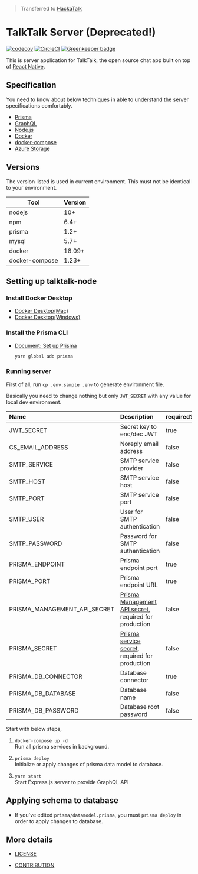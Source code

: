 > Transferred to [HackaTalk](https://github.com/dooboolab/hackatalk)

# TalkTalk Server (Deprecated!)

[![codecov](https://codecov.io/gh/dooboolab/talktalk-node/branch/master/graph/badge.svg)](https://codecov.io/gh/dooboolab/talktalk-node) [![CircleCI](https://circleci.com/gh/dooboolab/talktalk-node.svg?style=svg)](https://circleci.com/gh/dooboolab/talktalk-node) [![Greenkeeper badge](https://badges.greenkeeper.io/dooboolab/talktalk-node.svg)](https://greenkeeper.io/)

This is server application for TalkTalk, the open source chat app built on top of [React Native](https://github.com/facebook/react-native).

## Specification

You need to know about below techniques in able to understand the server specifications comfortably.

* [Prisma](https://www.prisma.io/)
* [GraphQL](https://graphql.org/)
* [Node.js](https://nodejs.org/)
* [Docker](https://www.docker.com/)
* [docker-compose](https://docs.docker.com/compose/)
* [Azure Storage](https://azure.microsoft.com/en-us/services/storage/)

## Versions

The version listed is used in current environment. This must not be identical to your environment.

| Tool                  | Version      |
| --------------------- | ------------ |
| nodejs                | 10+          |
| npm                   | 6.4+         |
| prisma                | 1.2+         |
| mysql                 | 5.7+         |
| docker                | 18.09+       |
| docker-compose        | 1.23+        |

## Setting up talktalk-node

### Install Docker Desktop

* [Docker Desktop(Mac)](https://store.docker.com/editions/community/docker-ce-desktop-mac)
* [Docker Desktop(Windows)](https://hub.docker.com/editions/community/docker-ce-desktop-windows)
  
### Install the Prisma CLI

* [Document: Set up Prisma](https://www.prisma.io/docs/get-started/01-setting-up-prisma-new-database-JAVASCRIPT-a002/)  

    ```bash
    yarn global add prisma
    ```

### Running server

First of all, run `cp .env.sample .env` to generate environment file.

Basically you need to change nothing but only `JWT_SECRET` with any value for local dev environment.

| Name                         | Description               | required? | default               |
|:-----------------------------|:------------------------- | --------- | --------------------- |
| JWT_SECRET                   | Secret key to enc/dec JWT | true      |                       |
| CS_EMAIL_ADDRESS             | Noreply email address     | false     |                       |
| SMTP_SERVICE                 | SMTP service provider     | false     |                       |
| SMTP_HOST                    | SMTP service host         | false     |                       |
| SMTP_PORT                    | SMTP service port         | false     |                       |
| SMTP_USER                    | User for SMTP authentication       | false |                  |
| SMTP_PASSWORD                | Password for SMTP authentication       | false |              |
| PRISMA_ENDPOINT              | Prisma endpoint port      | true      | 4466 |
| PRISMA_PORT                  | Prisma endpoint URL       | true      | http://localhost:4466 |
| PRISMA_MANAGEMENT_API_SECRET | [Prisma Management API secret](https://www.prisma.io/docs/prisma-server/authentication-and-security-kke4/#prisma-server), required for production | false |  |
| PRISMA_SECRET                | [Prisma service secret](https://www.prisma.io/docs/prisma-server/authentication-and-security-kke4/#prisma-services), required for production | false |  |
| PRISMA_DB_CONNECTOR          | Database connector        | true      | mysql                 |
| PRISMA_DB_DATABASE           | Database name             | false     | prisma                |
| PRISMA_DB_PASSWORD           | Database root password    | false     | prisma                |

Start with below steps,

1. `docker-compose up -d`  
   Run all prisma services in background.

2. `prisma deploy`  
   Initialize or apply changes of prisma data model to database.

3. `yarn start`  
   Start Express.js server to provide GraphQL API

## Applying schema to database

* If you've edited `prisma/datamodel.prisma`, you must `prisma deploy` in order to apply changes to database.

## More details

* [LICENSE](https://github.com/dooboolab/talktalk-node/blob/master/LICENSE)

* [CONTRIBUTION](https://github.com/dooboolab/talktalk-node/blob/master/CONTRIBUTING.md)
